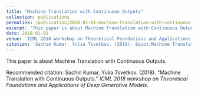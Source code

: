 ```yaml
---
title: "Machine Translation with Continuous Outputs"
collection: publications
permalink: /publication/2018-01-01-machine-translation-with-continuous-outputs
excerpt: 'This paper is about Machine Translation with Continuous Outputs.'
date: 2018-01-01
venue: 'ICML 2018 workshop on Theoretical Foundations and Applications of Deep Generative Models'
citation: 'Sachin Kumar, Yulia Tsvetkov. (2018). &quot;Machine Translation with Continuous Outputs.&quot; <i>ICML 2018 workshop on Theoretical Foundations and Applications of Deep Generative Models</i>.'
---
```

This paper is about Machine Translation with Continuous Outputs.

Recommended citation: Sachin Kumar, Yulia Tsvetkov. (2018). "Machine Translation with Continuous Outputs." <i>ICML 2018 workshop on Theoretical Foundations and Applications of Deep Generative Models</i>.